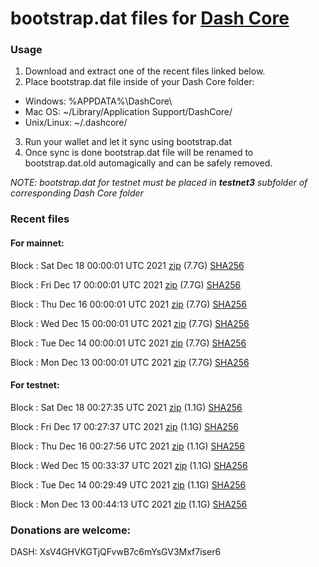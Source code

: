 # bootstrap.dat files for [Dash Core](https://github.com/dashpay/dash)

### Usage

1. Download and extract one of the recent files linked below.
2. Place bootstrap.dat file inside of your Dash Core folder:
 - Windows: %APPDATA%\DashCore\
 - Mac OS: ~/Library/Application Support/DashCore/
 - Unix/Linux: ~/.dashcore/
3. Run your wallet and let it sync using bootstrap.dat
4. Once sync is done bootstrap.dat file will be renamed to bootstrap.dat.old automagically and can be safely removed.

_NOTE: bootstrap.dat for testnet must be placed in **testnet3** subfolder of corresponding Dash Core folder_

### Recent files

#### For mainnet:

Block [](https://insight.dash.org/insight/block/): Sat Dec 18 00:00:01 UTC 2021 [zip](https://dash-bootstrap.ams3.digitaloceanspaces.com/mainnet/2021-12-18/bootstrap.dat.zip) (7.7G) [SHA256](https://dash-bootstrap.ams3.digitaloceanspaces.com/mainnet/2021-12-18/sha256.txt)

Block [](https://insight.dash.org/insight/block/): Fri Dec 17 00:00:01 UTC 2021 [zip](https://dash-bootstrap.ams3.digitaloceanspaces.com/mainnet/2021-12-17/bootstrap.dat.zip) (7.7G) [SHA256](https://dash-bootstrap.ams3.digitaloceanspaces.com/mainnet/2021-12-17/sha256.txt)

Block [](https://insight.dash.org/insight/block/): Thu Dec 16 00:00:01 UTC 2021 [zip](https://dash-bootstrap.ams3.digitaloceanspaces.com/mainnet/2021-12-16/bootstrap.dat.zip) (7.7G) [SHA256](https://dash-bootstrap.ams3.digitaloceanspaces.com/mainnet/2021-12-16/sha256.txt)

Block [](https://insight.dash.org/insight/block/): Wed Dec 15 00:00:01 UTC 2021 [zip](https://dash-bootstrap.ams3.digitaloceanspaces.com/mainnet/2021-12-15/bootstrap.dat.zip) (7.7G) [SHA256](https://dash-bootstrap.ams3.digitaloceanspaces.com/mainnet/2021-12-15/sha256.txt)

Block [](https://insight.dash.org/insight/block/): Tue Dec 14 00:00:01 UTC 2021 [zip](https://dash-bootstrap.ams3.digitaloceanspaces.com/mainnet/2021-12-14/bootstrap.dat.zip) (7.7G) [SHA256](https://dash-bootstrap.ams3.digitaloceanspaces.com/mainnet/2021-12-14/sha256.txt)

Block [](https://insight.dash.org/insight/block/): Mon Dec 13 00:00:01 UTC 2021 [zip](https://dash-bootstrap.ams3.digitaloceanspaces.com/mainnet/2021-12-13/bootstrap.dat.zip) (7.7G) [SHA256](https://dash-bootstrap.ams3.digitaloceanspaces.com/mainnet/2021-12-13/sha256.txt)


#### For testnet:

Block [](https://testnet-insight.dashevo.org/insight/block/): Sat Dec 18 00:27:35 UTC 2021 [zip](https://dash-bootstrap.ams3.digitaloceanspaces.com/testnet/2021-12-18/bootstrap.dat.zip) (1.1G) [SHA256](https://dash-bootstrap.ams3.digitaloceanspaces.com/testnet/2021-12-18/sha256.txt)

Block [](https://testnet-insight.dashevo.org/insight/block/): Fri Dec 17 00:27:37 UTC 2021 [zip](https://dash-bootstrap.ams3.digitaloceanspaces.com/testnet/2021-12-17/bootstrap.dat.zip) (1.1G) [SHA256](https://dash-bootstrap.ams3.digitaloceanspaces.com/testnet/2021-12-17/sha256.txt)

Block [](https://testnet-insight.dashevo.org/insight/block/): Thu Dec 16 00:27:56 UTC 2021 [zip](https://dash-bootstrap.ams3.digitaloceanspaces.com/testnet/2021-12-16/bootstrap.dat.zip) (1.1G) [SHA256](https://dash-bootstrap.ams3.digitaloceanspaces.com/testnet/2021-12-16/sha256.txt)

Block [](https://testnet-insight.dashevo.org/insight/block/): Wed Dec 15 00:33:37 UTC 2021 [zip](https://dash-bootstrap.ams3.digitaloceanspaces.com/testnet/2021-12-15/bootstrap.dat.zip) (1.1G) [SHA256](https://dash-bootstrap.ams3.digitaloceanspaces.com/testnet/2021-12-15/sha256.txt)

Block [](https://testnet-insight.dashevo.org/insight/block/): Tue Dec 14 00:29:49 UTC 2021 [zip](https://dash-bootstrap.ams3.digitaloceanspaces.com/testnet/2021-12-14/bootstrap.dat.zip) (1.1G) [SHA256](https://dash-bootstrap.ams3.digitaloceanspaces.com/testnet/2021-12-14/sha256.txt)

Block [](https://testnet-insight.dashevo.org/insight/block/): Mon Dec 13 00:44:13 UTC 2021 [zip](https://dash-bootstrap.ams3.digitaloceanspaces.com/testnet/2021-12-13/bootstrap.dat.zip) (1.1G) [SHA256](https://dash-bootstrap.ams3.digitaloceanspaces.com/testnet/2021-12-13/sha256.txt)


### Donations are welcome:

DASH: XsV4GHVKGTjQFvwB7c6mYsGV3Mxf7iser6
